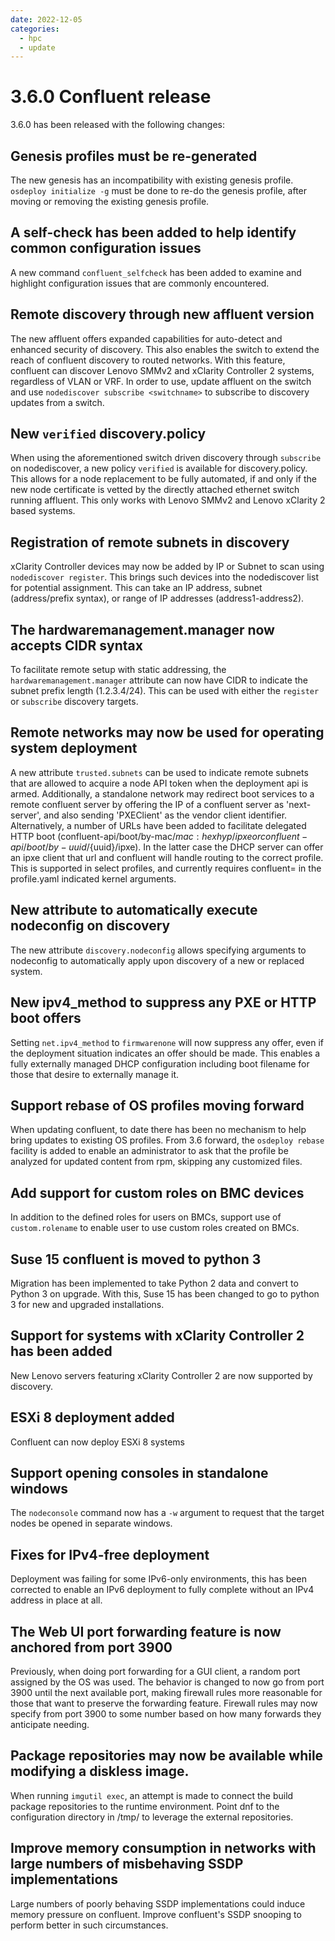 ```yaml
---
date: 2022-12-05
categories:
  - hpc
  - update
---
```


# 3.6.0 Confluent release

3.6.0 has been released with the following changes:
<!-- more -->

## Genesis profiles must be re-generated

The new genesis has an incompatibility with existing genesis profile.  `osdeploy initialize -g` must
be done to re-do the genesis profile, after moving or removing the existing genesis profile.

## A self-check has been added to help identify common configuration issues

A new command `confluent_selfcheck` has been added to examine and highlight configuration issues that
are commonly encountered.

## Remote discovery through new affluent version

The new affluent offers expanded capabilities for auto-detect and enhanced security of discovery.  This also enables
the switch to extend the reach of confluent discovery to routed networks.  With this feature, confluent can discover Lenovo SMMv2 and xClarity Controller 2 systems, regardless of VLAN or VRF.
In order to use, update affluent on the switch and use `nodediscover subscribe <switchname>` to subscribe to discovery updates from a switch.

## New `verified` discovery.policy

When using the aforementioned switch driven discovery through `subscribe` on nodediscover, a new policy `verified` is available for discovery.policy.  This allows for a node replacement to be fully automated,
if and only if the new node certificate is vetted by the directly attached ethernet switch running affluent.  This only works with Lenovo SMMv2 and Lenovo xClarity 2 based systems.

## Registration of remote subnets in discovery

xClarity Controller devices may now be added by IP or Subnet to scan using `nodediscover register`.  This brings such
devices into the nodediscover list for potential assignment.  This can take an IP address, subnet (address/prefix syntax), or
range of IP addresses (address1-address2).

## The hardwaremanagement.manager now accepts CIDR syntax

To facilitate remote setup with static addressing, the `hardwaremanagement.manager` attribute can now have CIDR to indicate
the subnet prefix length (1.2.3.4/24).  This can be used with either the `register` or `subscribe` discovery targets.

## Remote networks may now be used for operating system deployment

A new attribute `trusted.subnets` can be used to indicate remote subnets that are allowed to acquire a node API token when the deployment api is armed.  Additionally, a standalone network may redirect boot services to a remote confluent server by offering the IP of a confluent server as 'next-server', and also sending 'PXEClient' as the vendor client identifier. Alternatively, a
number of URLs have been added to facilitate delegated HTTP boot (confluent-api/boot/by-mac/${mac:hexhyp}/ipxe or confluent-api/boot/by-uuid/${uuid}/ipxe).  In the latter case the DHCP server can offer an ipxe client that url and confluent will handle
routing to the correct profile.  This is supported in select profiles, and currently requires confluent=<confluent ip> in the
profile.yaml indicated kernel arguments.

## New attribute to automatically execute nodeconfig on discovery

The new attribute `discovery.nodeconfig` allows specifying arguments to nodeconfig to automatically apply upon discovery
of a new or replaced system.

## New ipv4_method to suppress any PXE or HTTP boot offers

Setting `net.ipv4_method` to `firmwarenone` will now suppress any offer, even if the deployment situation indicates an offer
should be made. This enables a fully externally managed DHCP configuration including boot filename for those that desire
to externally manage it.

## Support rebase of OS profiles moving forward

When updating confluent, to date there has been no mechanism to help bring updates to existing OS profiles.  From 3.6 forward,
the `osdeploy rebase` facility is added to enable an administrator to ask that the profile be analyzed for updated content
from rpm, skipping any customized files.


## Add support for custom roles on BMC devices

In addition to the defined roles for users on BMCs, support use of `custom.rolename` to enable user to use custom roles created on BMCs.

## Suse 15 confluent is moved to python 3

Migration has been implemented to take Python 2 data and convert to Python 3 on upgrade.  With this, Suse 15 has been changed
to go to python 3 for new and upgraded installations.

## Support for systems with xClarity Controller 2 has been added

New Lenovo servers featuring xClarity Controller 2 are now supported by discovery.

## ESXi 8 deployment added

Confluent can now deploy ESXi 8 systems

## Support opening consoles in standalone windows

The `nodeconsole` command now has a `-w` argument to request that the target nodes be opened in separate windows.

## Fixes for IPv4-free deployment

Deployment was failing for some IPv6-only environments, this has been corrected to enable an IPv6 deployment to fully complete
without an IPv4 address in place at all.

## The Web UI port forwarding feature is now anchored from port 3900

Previously, when doing port forwarding for a GUI client, a random port assigned by the OS was used. The behavior is changed
to now go from port 3900 until the next available port, making firewall rules more reasonable for those that
want to preserve the forwarding feature.  Firewall rules may now specify from port 3900 to some number based on how
many forwards they anticipate needing.

## Package repositories may now be available while modifying a diskless image.

When running `imgutil exec`, an attempt is made to connect the build package repositories to the runtime environment.
Point dnf to the configuration directory in /tmp/ to leverage the external repositories.

## Improve memory consumption in networks with large numbers of misbehaving SSDP implementations

Large numbers of poorly behaving SSDP implementations could induce memory pressure on confluent.  Improve confluent's SSDP
snooping to perform better in such circumstances.


